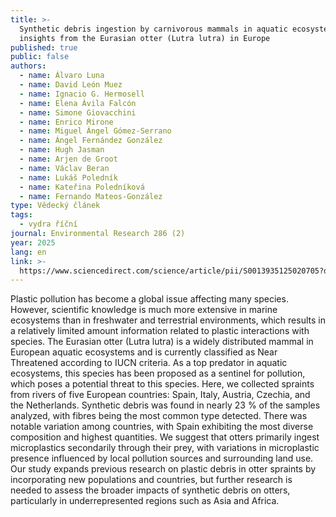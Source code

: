 ```yaml
---
title: >-
  Synthetic debris ingestion by carnivorous mammals in aquatic ecosystems:
  insights from the Eurasian otter (Lutra lutra) in Europe
published: true
public: false
authors:
  - name: Álvaro Luna
  - name: David León Muez
  - name: Ignacio G. Hermosell
  - name: Elena Ávila Falcón
  - name: Simone Giovacchini
  - name: Enrico Mirone
  - name: Miguel Ángel Gómez-Serrano
  - name: Ángel Fernández González
  - name: Hugh Jasman
  - name: Arjen de Groot
  - name: Václav Beran
  - name: Lukáš Poledník
  - name: Kateřina Poledníková
  - name: Fernando Mateos-González
type: Vědecký článek
tags:
  - vydra říční
journal: Environmental Research 286 (2)
year: 2025
lang: en
link: >-
  https://www.sciencedirect.com/science/article/pii/S0013935125020705?dgcid=coauthor
---
```

Plastic pollution has become a global issue affecting many species. However, scientific knowledge is much more extensive in marine ecosystems than in freshwater and terrestrial environments, which results in a relatively limited amount information related to plastic interactions with species. The Eurasian otter (Lutra lutra) is a widely distributed mammal in European aquatic ecosystems and is currently classified as Near Threatened according to IUCN criteria. As a top predator in aquatic ecosystems, this species has been proposed as a sentinel for pollution, which poses a potential threat to this species. Here, we collected spraints from rivers of five European countries: Spain, Italy, Austria, Czechia, and the Netherlands. Synthetic debris was found in nearly 23 % of the samples analyzed, with fibres being the most common type detected. There was notable variation among countries, with Spain exhibiting the most diverse composition and highest quantities. We suggest that otters primarily ingest microplastics secondarily through their prey, with variations in microplastic presence influenced by local pollution sources and surrounding land use. Our study expands previous research on plastic debris in otter spraints by incorporating new populations and countries, but further research is needed to assess the broader impacts of synthetic debris on otters, particularly in underrepresented regions such as Asia and Africa.

